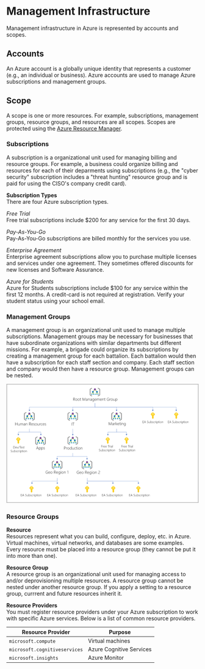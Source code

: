 # Management Infrastructure
Management infrastructure in Azure is represented by accounts and scopes. 

## Accounts
An Azure account is a globally unique identity that represents a customer (e.g., an individual or business). Azure accounts are used to manage Azure subscriptions and management groups. 

## Scope 
A scope is one or more resources. For example, subscriptions, management groups, resource groups, and resources are all scopes. Scopes are protected using the [Azure Resource Manager](/azure/architecture/management-infrastructure/resource-manager/README.md).  

### Subscriptions
A subscription is a organizational unit used for managing billing and resource groups. For example, a business could organize billing and resources for each of their deparments using subscriptions (e.g., the "cyber security" subscription includes a "threat hunting" resource group and is paid for using the CISO's company credit card). 

**Subscription Types**  
There are four Azure subscription types. 

*Free Trial*  
Free trial subscriptions include $200 for any service for the first 30 days. 

*Pay-As-You-Go*  
Pay-As-You-Go subscriptions are billed monthly for the services you use. 

*Enterprise Agreement*  
Enterprise agreement subscriptions allow you to purchase multiple licenses and services under one agreement. They sometimes offered discounts for new licenses and Software Assurance. 

*Azure for Students*  
Azure for Students subscriptions include $100 for any service within the first 12 months. A credit-card is not required at registration. Verify your student status using your school email. 

### Management Groups
A management group is an organizational unit used to manage multiple subscriptions. Management groups may be necessary for businesses that have subordinate organizations with similar departments but different missions. For example, a brigade could organize its subscriptions by creating a management group for each battalion. Each battalion would then have a subscription for each staff section and company. Each staff section and company would then have a resource group. Management groups can be nested. 

![management-groups.png](/azure/architecture/management-infrastructure/management-groups.png)

### Resource Groups
**Resource**  
Resources represent what you can build, configure, deploy, etc. in Azure. Virtual machines, virtual networks, and databases are some examples. Every resource must be placed into a resource group (they cannot be put it into more than one).

**Resource Group**  
A resource group is an organizational unit used for managing access to and/or deprovisioning multiple resources. A resource group cannot be nested under another resource group. If you apply a setting to a resource group, currrent and future resources inherit it. 

**Resource Providers**  
You must register resource providers under your Azure subscription to work with specific Azure services. Below is a list of common resource providers.  

| Resource Provider             | Purpose                  |
| ----------------------------- | ------------------------ |
| `microsoft.compute`           | Virtual machines         |
| `microsoft.cognitiveservices` | Azure Cognitive Services |
| `microsoft.insights`          | Azure Monitor            | 

